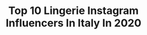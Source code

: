 ---
title: Top 10 Lingerie Instagram Influencers In Italy In 2020
description: >-
  Find top lingerie Instagram influencers in Italy in 2020. Most popular hashtags: #lingerie #quarantine #portrait #pink.
platform: Instagram
profiles:
  - username: "cuordibambola"
    fullname: >-
      🎀 Irene Manco
    location: "Italy"
    followers: 10081
    engagement: 1348
    commentsToLikes: 0.012163
    id: ck0w2anlinejh0i19l42zxin9
    verified: false
    hashtags: ""
  - username: "karinagiada"
    fullname: >-
      K A R I N A  G I A D A
    location: "Italy"
    followers: 8377
    engagement: 654
    commentsToLikes: 0.052203
    id: ck9wf91b0nrap0j78zz2p9zds
    verified: false
    hashtags: ""
  - username: "gcolasante"
    fullname: >-
      GRACIELLA
    location: "Italy"
    followers: 23507
    engagement: 608
    commentsToLikes: 0.064826
    id: ck6ubvakpbwpt0j71e7s6e5no
    verified: false
    hashtags: "#quedateencasa, #cuarentena, #brothers, #natural"
  - username: "ari.annina90"
    fullname: >-
      Arianna Locatelli
    location: "Italy"
    followers: 15107
    engagement: 1662
    commentsToLikes: 0.098982
    id: ck6u3dzo3x9vf0j71vim7zz4p
    verified: false
    hashtags: "#vascadabagno, #cucina, #mybag, #mytattoo"
  - username: "agnesemarceline"
    fullname: >-
      Linda Antonioni
    location: "Italy"
    followers: 3489
    engagement: 1751
    commentsToLikes: 0.305778
    id: ck6tzxdzecfj10j718ex27kw9
    verified: false
    hashtags: "#valentine, #chevita, #unity, #rickemorty"
  - username: "jessjcajayreal"
    fullname: >-
      👑 JESSICA GIOVANE 👑 JessjcaJay
    location: "Italy"
    followers: 141443
    engagement: 326
    commentsToLikes: 0.064570
    id: ck8t0ct95rmn00j787p8jy0em
    verified: false
    hashtags: "#birthday, #torredimanfria, #april, #nostalgica"
  - username: "federicamicoli"
    fullname: >-
      Closette | Content Creator
    location: "Italy"
    followers: 71064
    engagement: 338
    commentsToLikes: 0.281688
    id: ck5c4lhez1lfk0i11b3pvhm01
    verified: false
    hashtags: "#jeanslook, #braph, #floralportrait, #velvetskirt"
  - username: "whoisdesi_"
    fullname: >-
      Desirèe ♎
    location: "Italy"
    followers: 9513
    engagement: 2583
    commentsToLikes: 0.030253
    id: ck9habs7kbxzq0j7803m0va2o
    verified: false
    hashtags: "#sexywoman, #ladies, #pantyhosesexy, #egyptiangirl"
  - username: "lahilary__"
    fullname: >-
      Iℓᥲɾɩᥲ Sᥲᥒtᥱℓℓɩ
    location: "Italy"
    followers: 7211
    engagement: 842
    commentsToLikes: 0.106370
    id: ck5c0s71dtr490i11ku0zhjsc
    verified: false
    hashtags: "#ragazze, #rules, #meal, #dayoff"
  - username: "franceskapepe"
    fullname: >-
      𝐅𝐫𝐚𝐧𝐜𝐞𝐬𝐜𝐚 𝐏𝐞𝐩𝐞
    location: "Italy"
    followers: 43762
    engagement: 297
    commentsToLikes: 0.103331
    id: ckaoxg9ocd47p0i78pfhukik1
    verified: false
    hashtags: "#cheek, #goodmorning, #skatergirl, #foodporn"
---